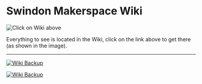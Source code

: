 # Swindon Makerspace Wiki

![Click on Wiki above](images/click-here-for-wiki.png)

Everything to see is located in the Wiki, click on the link above to get there (as shown in the image).

----
[![Wiki Backup](https://img.shields.io/github/actions/workflow/status/swindonmakers/wiki/Wiki-Backup.yml?branch=main?color=brightgreen&label=Swindon%20Makerspace%20wiki%20backup&logo=github&style=for-the-badge)](https://github.com/swindonmakers/wiki/actions/workflows/Wiki-Backup.yml)

[![Wiki Backup](https://img.shields.io/github/workflow/status/swindonmakers/wiki/Wiki%20Backup?color=brightgreen&label=Swindon%20Makerspace%20wiki%20backup&logo=github&style=for-the-badge)](https://github.com/swindonmakers/wiki/actions/workflows/Wiki-Backup.yml)

